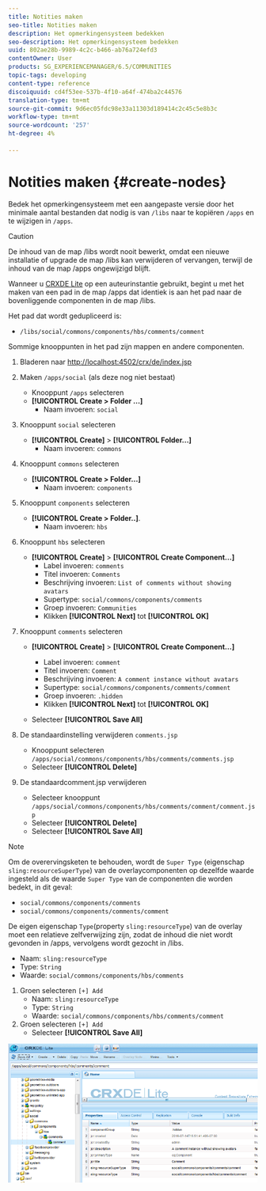 ```yaml
---
title: Notities maken
seo-title: Notities maken
description: Het opmerkingensysteem bedekken
seo-description: Het opmerkingensysteem bedekken
uuid: 802ae28b-9989-4c2c-b466-ab76a724efd3
contentOwner: User
products: SG_EXPERIENCEMANAGER/6.5/COMMUNITIES
topic-tags: developing
content-type: reference
discoiquuid: cd4f53ee-537b-4f10-a64f-474ba2c44576
translation-type: tm+mt
source-git-commit: 9d6ec05fdc98e33a11303d189414c2c45c5e8b3c
workflow-type: tm+mt
source-wordcount: '257'
ht-degree: 4%

---
```



# Notities maken {#create-nodes}

Bedek het opmerkingensysteem met een aangepaste versie door het minimale aantal bestanden dat nodig is van `/libs` naar te kopiëren `/apps` en te wijzigen in `/apps`.

>[!CAUTION]
>
>De inhoud van de map /libs wordt nooit bewerkt, omdat een nieuwe installatie of upgrade de map /libs kan verwijderen of vervangen, terwijl de inhoud van de map /apps ongewijzigd blijft.


Wanneer u [CRXDE Lite](../../help/sites-developing/developing-with-crxde-lite.md) op een auteurinstantie gebruikt, begint u met het maken van een pad in de map /apps dat identiek is aan het pad naar de bovenliggende componenten in de map /libs.

Het pad dat wordt gedupliceerd is:

* `/libs/social/commons/components/hbs/comments/comment`

Sommige knooppunten in het pad zijn mappen en andere componenten.

1. Bladeren naar [http://localhost:4502/crx/de/index.jsp](http://localhost:4502/crx/de/index.jsp)
1. Maken `/apps/social` (als deze nog niet bestaat)
   * Knooppunt `/apps` selecteren
   * **[!UICONTROL Create > Folder ...]**
      * Naam invoeren: `social`
1. Knooppunt `social` selecteren
   * **[!UICONTROL Create]** > **[!UICONTROL Folder...]**
      * Naam invoeren: `commons`
1. Knooppunt `commons` selecteren
   * **[!UICONTROL Create > Folder...]**
      * Naam invoeren: `components`
1. Knooppunt `components` selecteren
   * **[!UICONTROL Create > Folder..]**.
      * Naam invoeren: `hbs`
1. Knooppunt `hbs` selecteren
   * **[!UICONTROL Create]** > **[!UICONTROL Create Component...]**
      * Label invoeren: `comments`
      * Titel invoeren: `Comments`
      * Beschrijving invoeren: `List of comments without showing avatars`
      * Supertype: `social/commons/components/comments`
      * Groep invoeren: `Communities`
      * Klikken **[!UICONTROL Next]** tot **[!UICONTROL OK]**
1. Knooppunt `comments` selecteren

   * **[!UICONTROL Create]** > **[!UICONTROL Create Component...]**

      * Label invoeren: `comment`
      * Titel invoeren: `Comment`
      * Beschrijving invoeren: `A comment instance without avatars`
      * Supertype: `social/commons/components/comments/comment`
      * Groep invoeren: `.hidden`
      * Klikken **[!UICONTROL Next]** tot **[!UICONTROL OK]**
   * Selecteer **[!UICONTROL Save All]**
1. De standaardinstelling verwijderen `comments.jsp`
   * Knooppunt selecteren `/apps/social/commons/components/hbs/comments/comments.jsp`
   * Selecteer **[!UICONTROL Delete]**
1. De standaardcomment.jsp verwijderen
   * Selecteer knooppunt `/apps/social/commons/components/hbs/comments/comment/comment.jsp`
   * Selecteer **[!UICONTROL Delete]**
   * Selecteer **[!UICONTROL Save All]**

>[!NOTE]
>
>Om de overervingsketen te behouden, wordt de `Super Type` (eigenschap `sling:resourceSuperType`) van de overlaycomponenten op dezelfde waarde ingesteld als de waarde `Super Type` van de componenten die worden bedekt, in dit geval:
>
>* `social/commons/components/comments`
>* `social/commons/components/comments/comment`

>



De eigen eigenschap `Type`(property `sling:resourceType`) van de overlay moet een relatieve zelfverwijzing zijn, zodat de inhoud die niet wordt gevonden in /apps, vervolgens wordt gezocht in /libs.
* Naam: `sling:resourceType`
* Type: `String`
* Waarde: `social/commons/components/hbs/comments`

1. Groen selecteren `[+] Add`
   * Naam: `sling:resourceType`
   * Type: `String`
   * Waarde: `social/commons/components/hbs/comments/comment`
1. Groen selecteren `[+] Add`
   * Selecteer **[!UICONTROL Save All]**

![create-nodes](assets/create-nodes.png)

